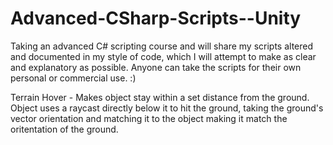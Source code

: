 # Advanced-CSharp-Scripts--Unity
Taking an advanced C# scripting course and will share my scripts altered and documented in my style of code, which I will attempt to make as clear and explanatory as possible. Anyone can take the scripts for their own personal or commercial use. :)

Terrain Hover - Makes object stay within a set distance from the ground. Object uses a raycast directly below it to hit the ground, taking the ground's vector orientation and matching it to the object making it match the oritentation of the ground.
